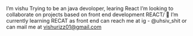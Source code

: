  I’m vishu 
 Trying to be an java devoloper, learing React 
 I’m looking to collaborate on projects based on front end development REACT/
🌱 I’m currently learning RECAT as front end
 can reach me at ig - @uhsiv_shit or can mail me at vishurizz01@gmail.com




